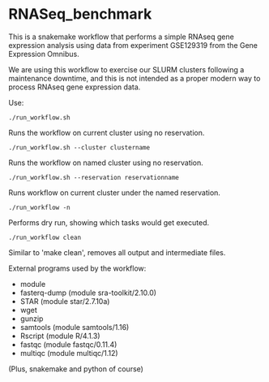 # RNASeq_benchmark

This is a snakemake workflow that performs a simple RNAseq gene expression
analysis using data from experiment GSE129319 from the Gene Expression 
Omnibus.

We are using this workflow to exercise our SLURM clusters following a maintenance
downtime, and this is not intended as a proper modern way to process RNAseq gene
expression data.

Use:

```
./run_workflow.sh
```
Runs the workflow on current cluster using no reservation.
```
./run_workflow.sh --cluster clustername
```
Runs the workflow on named cluster using no reservation.
```
./run_workflow.sh --reservation reservationname
```
Runs workflow on current cluster under the named reservation.
```
./run_workflow -n
```
Performs dry run, showing which tasks would get executed.
```
./run_workflow clean
```
Similar to 'make clean', removes all output and intermediate files.

External programs used by the workflow:
- module
- fasterq-dump (module sra-toolkit/2.10.0)
- STAR (module star/2.7.10a)
- wget
- gunzip
- samtools (module samtools/1.16)
- Rscript (module R/4.1.3)
- fastqc (module fastqc/0.11.4)
- multiqc (module multiqc/1.12)

(Plus, snakemake and python of course)
